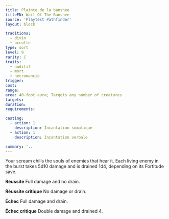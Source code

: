 ```yaml
---
title: Plainte de la banshee
titleEN: Wail Of The Banshee
source: 'Playtest Pathfinder'
layout: block

traditions:
  - divin
  - occulte
type: sort
level: 9
rarity: C
traits:
  - auditif
  - mort
  - nécromancie
trigger: 
cost: 
range: 
area: 40-foot aura; Targets any number of creatures
targets: 
duration: 
requirements: 

casting:
  - action: 1
    description: Incantation somatique
  - action: 1
    description: Incantation verbale

summary: '..'
---
```

Your scream chills the souls of enemies that hear it. Each living enemy in the burst takes 5d10 damage and is drained 1d4, depending on its Fortitude save.

**Réussite** Full damage and no drain.

**Réussite critique** No damage or drain.

**Échec** Full damage and drain.

**Échec critique** Double damage and drained 4.